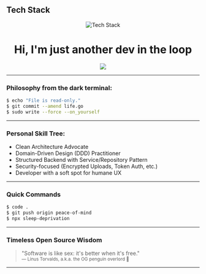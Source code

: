 ## Tech Stack
<p align="center">
  <img src="https://skillicons.dev/icons?i=java,spring,postgres,laravel,react,flutter,docker" alt="Tech Stack" />
</p>

<h1 align="center">Hi, I'm just another dev in the loop</h1>

<p align="center">
  <img src="https://readme-typing-svg.herokuapp.com/?lines=Coding+is+my+logic,+feelings+are+my+runtime+errors.;Trying+to+debug+life+one+commit+at+a+time...&center=true&width=800&height=45" />
</p>

---

### Philosophy from the dark terminal:
```bash
$ echo "File is read-only."
$ git commit --amend life.go
$ sudo write --force --on_yourself
```
---

### Personal Skill Tree:
- Clean Architecture Advocate
- Domain-Driven Design (DDD) Practitioner
- Structured Backend with Service/Repository Pattern
- Security-focused (Encrypted Uploads, Token Auth, etc.)
- Developer with a soft spot for humane UX

---

### Quick Commands
```bash
$ code .
$ git push origin peace-of-mind
$ npx sleep-deprivation
```

---

### Timeless Open Source Wisdom
> "Software is like sex: it's better when it's free."
> <br><sub>— Linus Torvalds, a.k.a. the OG penguin overlord 🐧</sub>

---
